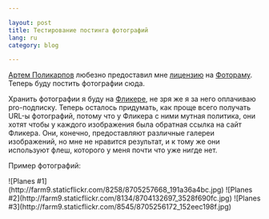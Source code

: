 ```yaml
---

layout: post  
title: Тестирование постинга фотографий  
lang: ru  
category: blog  

---
```


[Артем Поликарпов](http://artpolikarpov.ru) любезно предоставил мне
[лицензию](http://fotoramajs.com/license/get/?domain=iseetheline.ru) на
[Фотораму](http://fotoramajs.com/). Теперь буду постить фотографии сюда.

Хранить фотографии я буду на [Фликере](http://flickr.com/photos/schmooser), не
зря же я за него оплачиваю pro-подписку. Теперь осталось придумать, как проще
всего получать URL-ы фотографий, потому что у Фликера с ними мутная политика,
они хотят чтобы у каждого изображения была обратная ссылка на сайт Фликера.
Они, конечно, предоставляют различные галереи изображений, но мне
не нравится результат, и к тому же они используют флеш, которого у меня почти
что уже нигде нет.

Пример фотографий:

<span class="photos">
  ![Planes #1](http://farm9.staticflickr.com/8258/8705257668_191a36a4bc.jpg)
  ![Planes #2](http://farm9.staticflickr.com/8134/8704132697_3528f690fc.jpg)
  ![Planes #3](http://farm9.staticflickr.com/8545/8705256172_152eec198f.jpg)
</span>

